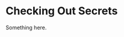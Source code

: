 [title]: # (Checking Out Secrets)
[tags]: # (XXX)
[priority]: # (3588)
# Checking Out Secrets
Something here.
